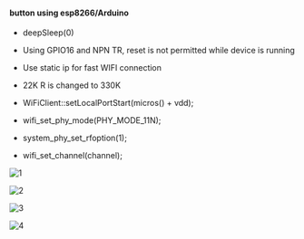 #### button using esp8266/Arduino ####

- deepSleep(0)
- Using GPIO16 and NPN TR, reset is not permitted while device is running
- Use static ip for fast WIFI connection
- 22K R is changed to 330K

- WiFiClient::setLocalPortStart(micros() + vdd);
- wifi_set_phy_mode(PHY_MODE_11N);
- system_phy_set_rfoption(1);
- wifi_set_channel(channel);


![1](https://raw.githubusercontent.com/chaeplin/esp8266_and_arduino/master/_15-esp8266-dash-deepsleep-reset/pics/01.reset_switch_schem.png)

![2](https://raw.githubusercontent.com/chaeplin/esp8266_and_arduino/master/_15-esp8266-dash-deepsleep-reset/pics/buttonmillis.png)

![3](https://raw.githubusercontent.com/chaeplin/esp8266_and_arduino/master/_15-esp8266-dash-deepsleep-reset/pics/npntr.png)

![4](https://raw.githubusercontent.com/chaeplin/esp8266_and_arduino/master/_15-esp8266-dash-deepsleep-reset/pics/FullSizeRender%205.jpg)
